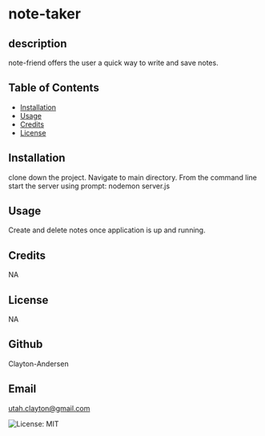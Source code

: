 # note-taker

## description
note-friend offers the user a quick way to write and save notes. 

## Table of Contents
* [Installation](#installation)
* [Usage](#usage)
* [Credits](#credits)
* [License](#license)

## Installation
clone down the project. Navigate to main directory. From the command line start the server using prompt: nodemon server.js

## Usage
Create and delete notes once application is up and running.

## Credits
NA

## License
NA

## Github
Clayton-Andersen

## Email
utah.clayton@gmail.com


![License: MIT](https://img.shields.io/badge/License-NA-yellow.svg)

